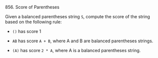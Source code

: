 856. Score of Parentheses

Given a balanced parentheses string `S`, compute the score of the string based
on the following rule:

-   `()` has score 1

-   `AB` has score `A + B`, where A and B are balanced parentheses strings.

-   `(A)` has score `2 * A`, where A is a balanced parentheses string.
